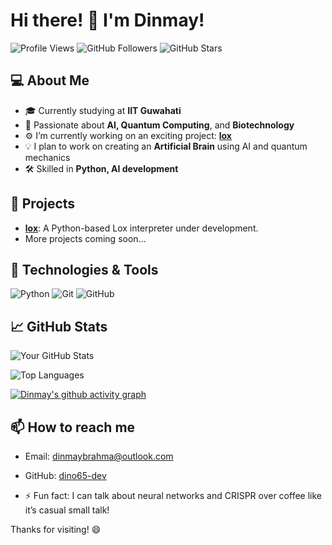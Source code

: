 # Hi there! 👋 I'm Dinmay!

![Profile Views](https://komarev.com/ghpvc/?username=dino65-dev&color=blue&style=flat-square) ![GitHub Followers](https://img.shields.io/github/followers/dino65-dev?style=social) ![GitHub Stars](https://img.shields.io/github/stars/dino65-dev?style=social)

## 💻 About Me

- 🎓 Currently studying at **IIT Guwahati**
- 🧠 Passionate about **AI, Quantum Computing**, and **Biotechnology**
- ⚙️ I’m currently working on an exciting project: **[lox](https://github.com/dino65-dev/lox)**
- 💡 I plan to work on creating an **Artificial Brain** using AI and quantum mechanics
- 🛠 Skilled in **Python, AI development**

## 🚀 Projects

- **[lox](https://github.com/dino65-dev/lox)**: A Python-based Lox interpreter under development.
- More projects coming soon...

## 🧰 Technologies & Tools

![Python](https://img.shields.io/badge/-Python-3776AB?style=flat-square&logo=python&logoColor=white)
![Git](https://img.shields.io/badge/-Git-F05032?style=flat-square&logo=git&logoColor=white)
![GitHub](https://img.shields.io/badge/-GitHub-181717?style=flat-square&logo=github)

## 📈 GitHub Stats

![Your GitHub Stats](https://github-readme-stats.vercel.app/api?username=dino65-dev&show_icons=true&theme=radical)

![Top Languages](https://github-readme-stats.vercel.app/api/top-langs/?username=dino65-dev&layout=compact&theme=radical)

[![Dinmay's github activity graph](https://github-readme-activity-graph.vercel.app/graph?username=dino65-dev&theme=dracula)](https://github.com/dino65-dev/github-readme-activity-graph)


## 📫 How to reach me

- Email: [dinmaybrahma@outlook.com](mailto:your-email@example.com)
- GitHub: [dino65-dev](https://github.com/dino65-dev)

- ⚡ Fun fact: I can talk about neural networks and CRISPR over coffee like it’s casual small talk!
  
Thanks for visiting! 😄

<!---
dino65-dev/dino65-dev is a ✨ special ✨ repository because its `README.md` (this file) appears on your GitHub profile.
You can click the Preview link to take a look at your changes.
--->
